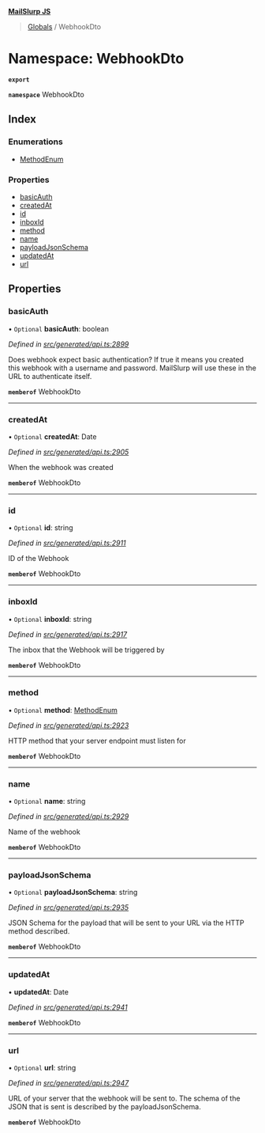 **[MailSlurp JS](../README.md)**

> [Globals](../README.md) / WebhookDto

# Namespace: WebhookDto

**`export`** 

**`namespace`** WebhookDto

## Index

### Enumerations

* [MethodEnum](../enums/webhookdto.methodenum.md)

### Properties

* [basicAuth](webhookdto.md#basicauth)
* [createdAt](webhookdto.md#createdat)
* [id](webhookdto.md#id)
* [inboxId](webhookdto.md#inboxid)
* [method](webhookdto.md#method)
* [name](webhookdto.md#name)
* [payloadJsonSchema](webhookdto.md#payloadjsonschema)
* [updatedAt](webhookdto.md#updatedat)
* [url](webhookdto.md#url)

## Properties

### basicAuth

• `Optional` **basicAuth**: boolean

*Defined in [src/generated/api.ts:2899](https://github.com/mailslurp/mailslurp-client/blob/717d89d/src/generated/api.ts#L2899)*

Does webhook expect basic authentication? If true it means you created this webhook with a username and password. MailSlurp will use these in the URL to authenticate itself.

**`memberof`** WebhookDto

___

### createdAt

• `Optional` **createdAt**: Date

*Defined in [src/generated/api.ts:2905](https://github.com/mailslurp/mailslurp-client/blob/717d89d/src/generated/api.ts#L2905)*

When the webhook was created

**`memberof`** WebhookDto

___

### id

• `Optional` **id**: string

*Defined in [src/generated/api.ts:2911](https://github.com/mailslurp/mailslurp-client/blob/717d89d/src/generated/api.ts#L2911)*

ID of the Webhook

**`memberof`** WebhookDto

___

### inboxId

• `Optional` **inboxId**: string

*Defined in [src/generated/api.ts:2917](https://github.com/mailslurp/mailslurp-client/blob/717d89d/src/generated/api.ts#L2917)*

The inbox that the Webhook will be triggered by

**`memberof`** WebhookDto

___

### method

• `Optional` **method**: [MethodEnum](../enums/webhookdto.methodenum.md)

*Defined in [src/generated/api.ts:2923](https://github.com/mailslurp/mailslurp-client/blob/717d89d/src/generated/api.ts#L2923)*

HTTP method that your server endpoint must listen for

**`memberof`** WebhookDto

___

### name

• `Optional` **name**: string

*Defined in [src/generated/api.ts:2929](https://github.com/mailslurp/mailslurp-client/blob/717d89d/src/generated/api.ts#L2929)*

Name of the webhook

**`memberof`** WebhookDto

___

### payloadJsonSchema

• `Optional` **payloadJsonSchema**: string

*Defined in [src/generated/api.ts:2935](https://github.com/mailslurp/mailslurp-client/blob/717d89d/src/generated/api.ts#L2935)*

JSON Schema for the payload that will be sent to your URL via the HTTP method described.

**`memberof`** WebhookDto

___

### updatedAt

•  **updatedAt**: Date

*Defined in [src/generated/api.ts:2941](https://github.com/mailslurp/mailslurp-client/blob/717d89d/src/generated/api.ts#L2941)*

**`memberof`** WebhookDto

___

### url

• `Optional` **url**: string

*Defined in [src/generated/api.ts:2947](https://github.com/mailslurp/mailslurp-client/blob/717d89d/src/generated/api.ts#L2947)*

URL of your server that the webhook will be sent to. The schema of the JSON that is sent is described by the payloadJsonSchema.

**`memberof`** WebhookDto
